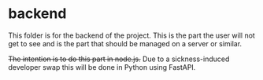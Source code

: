 # backend
This folder is for the backend of the project. This is the part the user will not get to see and is the part that should be managed on a server or similar.

~~The intention is to do this part in node.js.~~
Due to a sickness-induced developer swap this will be done in Python using FastAPI.